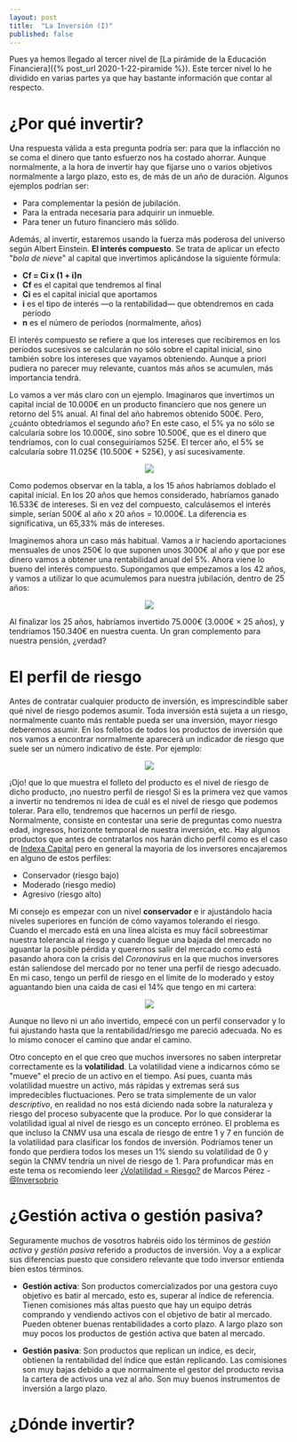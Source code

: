 ```yaml
---
layout: post
title:  "La Inversión (I)"
published: false
---
```


Pues ya hemos llegado al tercer nivel de [La pirámide de la Educación Financiera]({% post_url 2020-1-22-piramide %}). Este tercer nivel lo he dividido en varias partes ya que hay bastante información que contar al respecto.

# ¿Por qué invertir?

Una respuesta válida a esta pregunta podría ser: para que la inflacción no se coma el dinero que tanto esfuerzo nos ha costado ahorrar. Aunque normalmente, a la hora de invertir hay que fijarse uno o varios objetivos normalmente a largo plazo, esto es, de más de un año de duración. Algunos ejemplos podrían ser:

* Para complementar la pesión de jubilación.
* Para la entrada necesaria para adquirir un inmueble.
* Para tener un futuro financiero más sólido.

Además, al invertir, estaremos usando la fuerza más poderosa del universo según Albert Einstein. **El interés compuesto**.
Se trata de aplicar un efecto "*bola de nieve*" al capital que invertimos aplicándose la siguiente fórmula:

* **Cf = Ci x (1 + i)n**
* **Cf** es el capital que tendremos al final
* **Ci** es el capital inicial que aportamos
* **i** es el tipo de interés —o la rentabilidad— que obtendremos en cada período
* **n** es el número de períodos (normalmente, años)

El interés compuesto se refiere a que los intereses que recibiremos en los períodos sucesivos se calcularán no sólo sobre el capital inicial, sino también sobre los intereses que vayamos obteniendo. Aunque a priori pudiera no parecer muy relevante, cuantos más años se acumulen, más importancia tendrá.

Lo vamos a ver más claro con un ejemplo. Imaginaros que invertimos un capital incial de 10.000€ en un producto financiero que nos genere un retorno del 5% anual. Al final del año habremos obtenido 500€. Pero, ¿cuánto obtedríamos el segundo año? En este caso, el 5% ya no sólo se calcularía sobre los 10.000€, sino sobre 10.500€, que es el dinero que tendríamos, con lo cual conseguiríamos 525€. El tercer año, el 5% se calcularía sobre 11.025€ (10.500€ + 525€), y así sucesivamente.

<p align="center">
<img src="{{ site.baseurl }}/images/interes-compuesto.png"/>
</p>

Como podemos observar en la tabla, a los 15 años habríamos doblado el capital inicial. En los 20 años que hemos considerado, habríamos ganado 16.533€ de intereses. Si en vez del compuesto, calculásemos el interés simple, serían 500€ al año x 20 años = 10.000€. La diferencia es significativa, un 65,33% más de intereses.

Imaginemos ahora un caso más habitual. Vamos a ir haciendo aportaciones mensuales de unos 250€ lo que suponen unos 3000€ al año y que por ese dinero vamos a obtener una rentabilidad anual del 5%. Ahora viene lo bueno del interés compuesto. Supongamos que empezamos a los 42 años, y vamos a utilizar lo que acumulemos para nuestra jubilación, dentro de 25 años:

<p align="center">
<img src="{{ site.baseurl }}/images/interes-compuesto2.png"/>
</p>

Al finalizar los 25 años, habríamos invertido 75.000€ (3.000€ × 25 años), y tendríamos 150.340€ en nuestra cuenta. Un gran complemento para nuestra pensión, ¿verdad?

# El perfil de riesgo

Antes de contratar cualquier producto de inversión, es imprescindible saber qué nivel de riesgo podemos asumir. Toda inversión está sujeta a un riesgo, normalmente cuanto más rentable pueda ser una inversión, mayor riesgo deberemos asumir. En los folletos de todos los productos de inversión que nos vamos a encontrar normalmente aparecerá un indicador de riesgo que suele ser un número indicativo de éste. Por ejemplo:

<p align="center">
<img src="{{ site.baseurl }}/images/riesgo.png"/>
</p>

¡Ojo! que lo que muestra el folleto del producto es el nivel de riesgo de dicho producto, ¡no nuestro perfil de riesgo!
Si es la primera vez que vamos a invertir no tendremos ni idea de cuál es el nivel de riesgo que podemos tolerar. Para ello, tendremos que hacernos un perfil de riesgo. Normalmente, consiste en contestar una serie de preguntas como nuestra edad, ingresos, horizonte temporal de nuestra inversión, etc. Hay algunos productos que antes de contratarlos nos harán dicho perfil como es el caso de [Indexa Capital](https://indexacapital.com/es/questions) pero en general la mayoria de los inversores encajaremos en alguno de estos perfiles:

* Conservador (riesgo bajo)
* Moderado (riesgo medio)
* Agresivo (riesgo alto)

Mi consejo es empezar con un nivel **conservador** e ir ajustándolo hacia niveles superiores en función de cómo vayamos tolerando el riesgo. Cuando el mercado está en una línea alcista es muy fácil sobreestimar nuestra tolerancia al riesgo y cuando llegue una bajada del mercado no aguantar la posible pérdida y querernos salir del mercado como está pasando ahora con la crisis del *Coronavirus* en la que muchos inversores están salíendose del mercado por no tener una perfil de riesgo adecuado. En mi caso, tengo un perfil de riesgo en el límite de lo moderado y estoy aguantando bien una caida de casi el 14% que tengo en mi cartera:

<p align="center">
<img src="{{ site.baseurl }}/images/caida-cartera.png"/>
</p>

Aunque no llevo ni un año invertido, empecé con un perfil conservador y lo fui ajustando hasta que la rentabilidad/riesgo me pareció adecuada. No es lo mismo conocer el camino que andar el camino.

Otro concepto en el que creo que muchos inversores no saben interpretar correctamente es la **volatilidad**. La volatilidad viene a indicarnos cómo se "mueve" el precio de un activo en el tiempo. Así pues, cuanta más volatilidad muestre un activo, más rápidas y extremas será sus impredecibles fluctuaciones. Pero se trata simplemente de un valor *descriptivo*, en realidad no nos está diciendo nada sobre la naturaleza y riesgo del proceso subyacente que la produce. Por lo que considerar la volatilidad igual al nivel de riesgo es un concepto erróneo. El problema es que incluso la CNMV usa una escala de riesgo de entre 1 y 7 en función de la volatilidad para clasificar los fondos de inversión. Podríamos tener un fondo que perdiera todos los meses un 1% siendo su volatilidad de 0 y según la CNMV tendría un nivel de riesgo de 1. Para profundicar más en este tema os recomiendo leer [¿Volatilidad = Riesgo?](https://elinversorsobrio.com/volatilidad-≠-riesgo) de Marcos Pérez - [@Inversobrio](https://twitter.com/inversobrio)

# ¿Gestión activa o gestión pasiva?

Seguramente muchos de vosotros habréis oido los términos de *gestión activa* y *gestión pasiva* referido a productos de inversión. Voy a a explicar sus diferencias puesto que considero relevante que todo inversor entienda bien estos términos.

* **Gestión activa**: Son productos comercializados por una gestora cuyo objetivo es batir al mercado, esto es, superar al índice de referencia. Tienen comisiones más altas puesto que hay un equipo detrás comprando y vendiendo activos con el objetivo de batir al mercado. Pueden obtener buenas rentabilidades a corto plazo. A largo plazo son muy pocos los productos de gestión activa que baten al mercado.

* **Gestión pasiva**: Son productos que replican un índice, es decir, obtienen la rentabilidad del índice que están replicando. Las comisiones son muy bajas debido a que normalmente el gestor del producto revisa la cartera de activos una vez al año. Son muy buenos instrumentos de inversión a largo plazo.

# ¿Dónde invertir?

